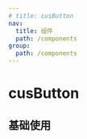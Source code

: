 ```yaml
---
# title: cusButton
nav:
  title: 组件
  path: /components
group:
  path: /components
---
```


# cusButton

## 基础使用
<!-- 注意，这里不能使用js后缀文件 -->

<code src="./demos/index.jsx" />

<!-- 自动Api表格 -->
<!-- <API /> -->
<API src="./api.tsx" id="CusButton"></API>
<!-- <API src="./index.tsx" id="CusButtonForm"></API> -->


